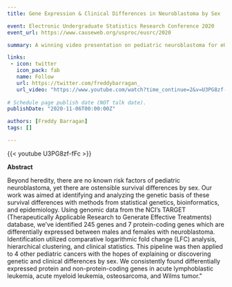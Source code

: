 ```yaml
---
title: Gene Expression & Clinical Differences in Neuroblastoma by Sex

event: Electronic Undergraduate Statistics Research Conference 2020
event_url: https://www.causeweb.org/usproc/eusrc/2020

summary: A winning video presentation on pediatric neuroblastoma for eUSR 2020.  

links:
 - icon: twitter
   icon_pack: fab
   name: Follow
   url: https://twitter.com/freddybarragan_
   url_video: "https://www.youtube.com/watch?time_continue=2&v=U3PG8zf-fFc&feature=emb_logo"
   
# Schedule page publish date (NOT talk date).
publishDate: "2020-11-06T00:00:00Z"

authors: [Freddy Barragan]
tags: []

---
```


{{< youtube U3PG8zf-fFc >}}


**Abstract**


Beyond heredity, there are no known risk factors of pediatric neuroblastoma, yet there are ostensible survival differences by sex. Our work was aimed at identifying and analyzing the genetic basis of these survival differences with methods from statistical genetics, bioinformatics, and epidemiology. Using genomic data from the NCI’s TARGET (Therapeutically Applicable Research to Generate Effective Treatments) database, we’ve identified 245 genes and 7 protein-coding genes which are differentially expressed between males and females with neuroblastoma. Identification utilized comparative logarithmic fold change (LFC) analysis, hierarchical clustering, and clinical statistics. This pipeline was then applied to 4 other pediatric cancers with the hopes of explaining or discovering genetic and clinical differences by sex. We consistently found differentially expressed protein and non-protein-coding genes in acute lymphoblastic leukemia, acute myeloid leukemia, osteosarcoma, and Wilms tumor."